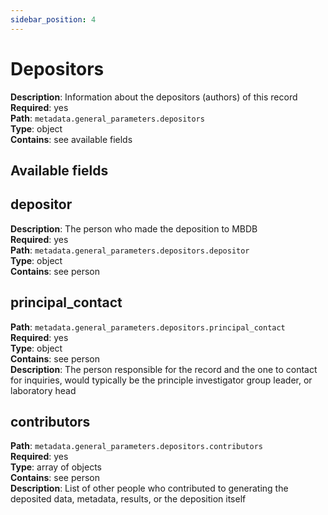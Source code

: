 ```yaml
---
sidebar_position: 4
---
```


# Depositors

**Description**: Information about the depositors (authors) of this record <br/>
**Required**: yes <br/>
**Path**: `metadata.general_parameters.depositors` <br/>
**Type**: object <br/>
**Contains**: see available fields 


## Available fields

## depositor

**Description**: The person who made the deposition to MBDB <br/>
**Required**: yes <br/>
**Path**: `metadata.general_parameters.depositors.depositor` <br/>
**Type**: object <br/>
**Contains**: see person


## principal_contact 

**Path**: `metadata.general_parameters.depositors.principal_contact` <br/>
**Required**: yes <br/>
**Type**: object <br/>
**Contains**: see person<br/>
**Description**: The person responsible for the record and the one to contact for inquiries, would typically be the principle investigator group leader, or laboratory head

## contributors 

**Path**: `metadata.general_parameters.depositors.contributors` <br/>
**Required**: yes <br/>
**Type**: array of objects <br/>
**Contains**: see person<br/>
**Description**: List of other people who contributed to generating the deposited data, metadata, results, or the deposition itself

